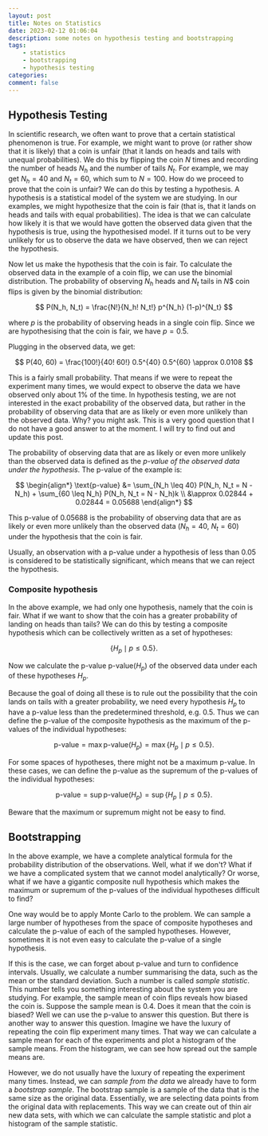 ```yaml
---
layout: post
title: Notes on Statistics
date: 2023-02-12 01:06:04
description: some notes on hypothesis testing and bootstrapping
tags: 
    - statistics
    - bootstrapping
    - hypothesis testing
categories: 
comment: false
---
```


## Hypothesis Testing
In scientific research, we often want to prove that a certain statistical phenomenon is true. For example, we might want to prove (or rather show that it is likely) that a coin is unfair (that it lands on heads and tails with unequal probabilities). 
We do this by flipping the coin $N$ times and recording the number of heads $N_h$ and the number of tails $N_t$.
For example, we may get $N_h = 40$ and $N_t = 60$, which sum to $N = 100$.
How do we proceed to prove that the coin is unfair? We can do this by testing a hypothesis.
A hypothesis is a statistical model of the system we are studying. In our examples, we might hypothesize that the coin is fair (that is, that it lands on heads and tails with equal probabilities).
The idea is that we can calculate how likely it is that we would have gotten the observed data given that the hypothesis is true, using the hypothesised model.
If it turns out to be very unlikely for us to observe the data we have observed, then we can reject the hypothesis.

Now let us make the hypothesis that the coin is fair.
To calculate the observed data in the example of a coin flip, we can use the binomial distribution.
The probability of observing $N_h$ heads and $N_t$ tails in $N$$ coin flips is given by the binomial distribution:

$$
P(N_h, N_t) = \frac{N!}{N_h! N_t!} p^{N_h} (1-p)^{N_t}
$$

where $p$ is the probability of observing heads in a single coin flip. Since we are hypothesising that the coin is fair, we have $p = 0.5$.

Plugging in the observed data, we get:

$$
P(40, 60) = \frac{100!}{40! 60!} 0.5^{40} 0.5^{60} \approx 0.0108
$$

This is a fairly small probability. That means if we were to repeat the experiment many times, we would expect to observe the data we have observed only about 1% of the time.
In hypothesis testing, we are not interested in the exact probability of the observed data, but rather in the probability of observing data that are as likely or even more unlikely than the observed data.
Why? you might ask. This is a very good question that I do not have a good answer to at the moment. I will try to find out and update this post.

The probability of observing data that are as likely or even more unlikely than the observed data is defined as the _p-value of the observed data under the hypothesis_.
The p-value of the example is:

$$
\begin{align*}
\text{p-value} &= \sum_{N_h \leq 40} P(N_h, N_t = N - N_h) + \sum_{60 \leq N_h} P(N_h, N_t = N - N_h)k \\
&\approx 0.02844 + 0.02844 = 0.05688 
\end{align*}
$$

This p-value of 0.05688 is the probability of observing data that are as likely or even more unlikely than the observed data ($N_h = 40$, $N_t = 60$) under the hypothesis that the coin is fair.

Usually, an observation with a p-value under a hypothesis of less than 0.05 is considered to be statistically significant, which means that we can reject the hypothesis.

### Composite hypothesis
In the above example, we had only one hypothesis, namely that the coin is fair. 
What if we want to show that the coin has a greater probability of landing on heads than tails? 
We can do this by testing a composite hypothesis which can be collectively written as a set of hypotheses:

$$
\{H_p \mid p \leq 0.5\}.
$$

Now we calculate the p-value $\text{p-value}(H_p)$ of the observed data under each of these hypotheses $H_p$.

Because the goal of doing all these is to rule out the possibility that the coin lands on tails with a greater probability, we need every hypothesis $H_p$ to have a p-value less than the predetermined threshold, e.g. 0.5.
Thus we can define the p-value of the composite hypothesis as the maximum of the p-values of the individual hypotheses:

$$
\text{p-value} = \max \text{p-value}(H_p) = \max \{H_p \mid p \leq 0.5\}.
$$

For some spaces of hypotheses, there might not be a maximum p-value. In these cases, we can define the p-value as the supremum of the p-values of the individual hypotheses:

$$
\text{p-value} = \sup \text{p-value}(H_p) = \sup \{H_p \mid p \leq 0.5\}.
$$

Beware that the maximum or supremum might not be easy to find.

## Bootstrapping
In the above example, we have a complete analytical formula for the probability distribution of the observations. Well, what if we don't? What if we have a complicated system that we cannot model analytically? 
Or worse, what if we have a gigantic composite null hypothesis which makes the maximum or supremum of the p-values of the individual hypotheses difficult to find?

One way would be to apply Monte Carlo to the problem. We can sample a large number of hypotheses from the space of composite hypotheses and calculate the p-value of each of the sampled hypotheses.
However, sometimes it is not even easy to calculate the p-value of a single hypothesis.

If this is the case, we can forget about p-value and turn to confidence intervals. Usually, we calculate a number summarising the data, such as the mean or the standard deviation. Such a number is called _sample statistic_. This number tells you something interesting about the system you are studying. 
For example, the sample mean of coin flips reveals how biased the coin is. Suppose the sample mean is $0.4$. Does it mean that the coin is biased?
Well we can use the p-value to answer this question.
But there is another way to answer this question.
Imagine we have the luxury of repeating the coin flip experiment many times. That way we can calculate a sample mean for each of the experiments and plot a histogram of the sample means.
From the histogram, we can see how spread out the sample means are. 

However, we do not usually have the luxury of repeating the experiment many times. 
Instead, we can _sample from the data_ we already have to form a _bootstrap sample_.
The bootstrap sample is a sample of the data that is the same size as the original data.
Essentially, we are selecting data points from the original data with replacements.
This way we can create out of thin air new data sets, with which we can calculate the sample statistic and plot a histogram of the sample statistic.